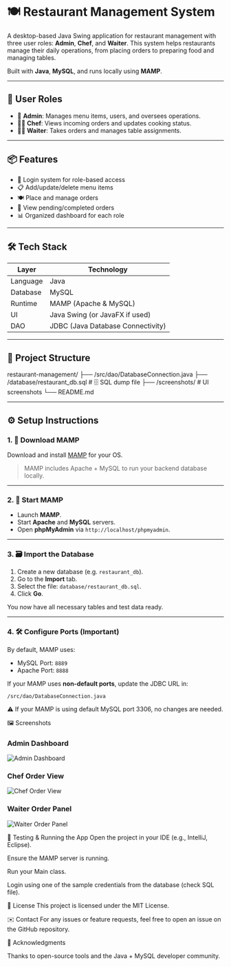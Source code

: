 # 🍽️ Restaurant Management System

A desktop-based Java Swing application for restaurant management with three user roles: **Admin**, **Chef**, and **Waiter**. This system helps restaurants manage their daily operations, from placing orders to preparing food and managing tables.

Built with **Java**, **MySQL**, and runs locally using **MAMP**.

---

## 👥 User Roles

- 👑 **Admin**: Manages menu items, users, and oversees operations.
- 👨‍🍳 **Chef**: Views incoming orders and updates cooking status.
- 🧑‍💼 **Waiter**: Takes orders and manages table assignments.

---

## 📦 Features

- 🔐 Login system for role-based access
- 📋 Add/update/delete menu items
- 🍽️ Place and manage orders
- 🧾 View pending/completed orders
- 📊 Organized dashboard for each role

---

## 🛠️ Tech Stack

| Layer    | Technology                        |
| -------- | --------------------------------- |
| Language | Java                              |
| Database | MySQL                             |
| Runtime  | MAMP (Apache & MySQL)             |
| UI       | Java Swing (or JavaFX if used)    |
| DAO      | JDBC (Java Database Connectivity) |

---

## 📁 Project Structure

restaurant-management/
├── /src/dao/DatabaseConnection.java
├── /database/restaurant_db.sql # 🗄️ SQL dump file
├── /screenshots/ # UI screenshots
└── README.md

---

## ⚙️ Setup Instructions

### 1. 🔽 Download MAMP

Download and install [MAMP](https://www.mamp.info/en/) for your OS.

> MAMP includes Apache + MySQL to run your backend database locally.

---

### 2. 🚀 Start MAMP

- Launch **MAMP**.
- Start **Apache** and **MySQL** servers.
- Open **phpMyAdmin** via `http://localhost/phpmyadmin`.

---

### 3. 🗃️ Import the Database

1. Create a new database (e.g. `restaurant_db`).
2. Go to the **Import** tab.
3. Select the file: `database/restaurant_db.sql`.
4. Click **Go**.

You now have all necessary tables and test data ready.

---

### 4. 🛠️ Configure Ports (Important)

By default, MAMP uses:

- MySQL Port: `8889`
- Apache Port: `8888`

If your MAMP uses **non-default ports**, update the JDBC URL in:

`/src/dao/DatabaseConnection.java`

⚠️ If your MAMP is using default MySQL port 3306, no changes are needed.

🖼️ Screenshots

### Admin Dashboard

![Admin Dashboard](/images/adminDashboard.png)

### Chef Order View

![Chef Order View](/images/chefOrderView.png)

### Waiter Order Panel

![Waiter Order Panel](/images/waiterOrderPanel.png)

🧪 Testing & Running the App
Open the project in your IDE (e.g., IntelliJ, Eclipse).

Ensure the MAMP server is running.

Run your Main class.

Login using one of the sample credentials from the database (check SQL file).

📄 License
This project is licensed under the MIT License.

✉️ Contact
For any issues or feature requests, feel free to open an issue on the GitHub repository.

🙌 Acknowledgments

Thanks to open-source tools and the Java + MySQL developer community.
